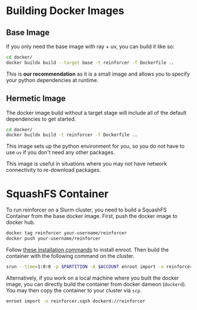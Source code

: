 # Building Docker Images

## Base Image

If you only need the base image with ray + uv, you can build it like so:

```sh
cd docker/
docker buildx build --target base -t reinforcer -f Dockerfile ..
```

This is **our recommendation** as it is a small image and allows you to specify your python dependencies at runtime.

## Hermetic Image

The docker image build without a target stage will include all of the default dependencies to get started.

```sh
cd docker/
docker buildx build -t reinforcer -f Dockerfile ..
```

This image sets up the python environment for you, so you do not have to use `uv` if you don't need
any other packages.

This image is useful in situations where you may not have network connectivity to re-download packages.

# SquashFS Container

To run reinforcer on a Slurm cluster, you need to build a SquashFS Container from the base docker image.
First, push the docker image to docker hub.

```sh
docker tag reinforcer your-username/reinforcer
docker push your-username/reinforcer
```

Follow [these installation commands](https://github.com/NVIDIA/enroot/blob/master/doc/installation.md#standard-flavor) to install enroot.
Then build the container with the following command on the cluster.

```sh
srun --time=1:0:0 -p $PARTITION -A $ACCOUNT enroot import -o reinforcer.sqsh docker://your-username/reinforcer
```

Alternatively, if you work on a local machine where you built the docker image, you can directly build the container from docker dameon (`dockerd`).
You may then copy the container to your cluster via `scp`.

```sh
enroot import -o reinforcer.sqsh dockerd://reinforcer
```
